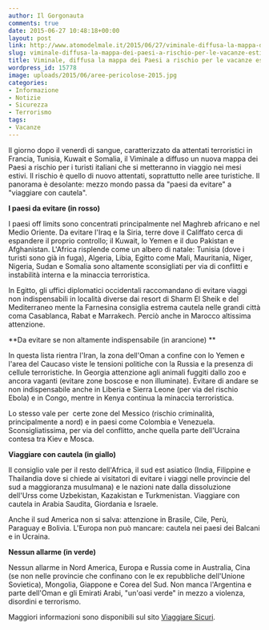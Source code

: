 ```yaml
---
author: Il Gorgonauta
comments: true
date: 2015-06-27 10:48:18+00:00
layout: post
link: http://www.atomodelmale.it/2015/06/27/viminale-diffusa-la-mappa-dei-paesi-a-rischio-per-le-vacanze-estive/
slug: viminale-diffusa-la-mappa-dei-paesi-a-rischio-per-le-vacanze-estive
title: Viminale, diffusa la mappa dei Paesi a rischio per le vacanze estive
wordpress_id: 15778
image: uploads/2015/06/aree-pericolose-2015.jpg
categories:
- Informazione
- Notizie
- Sicurezza
- Terrorismo
tags:
- Vacanze
---
```


Il giorno dopo il venerdì di sangue, caratterizzato da attentati terroristici in Francia, Tunisia, Kuwait e Somalia, il Viminale a diffuso un nuova mappa dei Paesi a rischio per i turisti italiani che si metteranno in viaggio nei mesi estivi. Il rischio è quello di nuovo attentati, soprattutto nelle aree turistiche. Il panorama è desolante: mezzo mondo passa da "paesi da evitare" a "viaggiare con cautela".

**I paesi da evitare (in rosso)**

I paesi off limits sono concentrati principalmente nel Maghreb africano e nel Medio Oriente. Da evitare l'Iraq e la Siria, terre dove il Califfato cerca di espandere il proprio controllo; il Kuwait, lo Yemen e il duo Pakistan e Afghanistan. L'Africa risplende come un albero di natale: Tunisia (dove i turisti sono già in fuga), Algeria, Libia, Egitto come Mali, Mauritania, Niger, Nigeria, Sudan e Somalia sono altamente sconsigliati per via di conflitti e instabilità interna e la minaccia terroristica.

In Egitto, gli uffici diplomatici occidentali raccomandano di evitare viaggi non indispensabili in località diverse dai resort di Sharm El Sheik e del Mediterraneo mente la Farnesina consiglia estrema cautela nelle grandi città coma Casablanca, Rabat e Marrakech. Perciò anche in Marocco altissima attenzione.

**Da evitare se non altamente indispensabile (in arancione) **

In questa lista rientra l'Iran, la zona dell'Oman a confine con lo Yemen e l'area del Caucaso viste le tensioni politiche con la Russia e la presenza di cellule terroristiche. In Georgia attenzione agli animali fuggiti dallo zoo e ancora vaganti (evitare zone boscose e non illuminate). Evitare di andare se non indispensabile anche in Liberia e Sierra Leone (per via del rischio Ebola) e in Congo, mentre in Kenya continua la minaccia terroristica.

Lo stesso vale per  certe zone del Messico (rischio criminalità, principalmente a nord) e in paesi come Colombia e Venezuela. Sconsigliatissima, per via del conflitto, anche quella parte dell'Ucraina contesa tra Kiev e Mosca.

**Viaggiare con cautela (in giallo)**

Il consiglio vale per il resto dell'Africa, il sud est asiatico (India, Filippine e Thailandia dove si chiede ai visitatori di evitare i viaggi nelle provincie del sud a maggioranza musulmana) e le nazioni nate dalla dissoluzione dell'Urss come Uzbekistan, Kazakistan e Turkmenistan. Viaggiare con cautela in Arabia Saudita, Giordania e Israele.

Anche il sud America non si salva: attenzione in Brasile, Cile, Perù, Paraguay e Bolivia. L'Europa non può mancare: cautela nei paesi dei Balcani e in Ucraina.

**Nessun allarme (in verde)**

Nessun allarme in Nord America, Europa e Russia come in Australia, Cina (se non nelle provincie che confinano con le ex repubbliche dell'Unione Sovietica), Mongolia, Giappone e Corea del Sud. Non manca l'Argentina e parte dell'Oman e gli Emirati Arabi, "un'oasi verde" in mezzo a violenza, disordini e terrorismo.

Maggiori informazioni sono disponibili sul sito [Viaggiare Sicuri](http://www.viaggiaresicuri.it).
